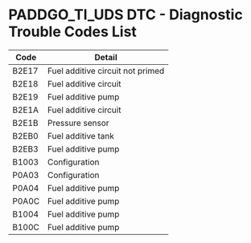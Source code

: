 # PADDGO_TI_UDS DTC - Diagnostic Trouble Codes List

| Code | Detail |
| - | - |
| B2E17 | Fuel additive circuit not primed |
| B2E18 | Fuel additive circuit |
| B2E19 | Fuel additive pump |
| B2E1A | Fuel additive circuit |
| B2E1B | Pressure sensor |
| B2EB0 | Fuel additive tank |
| B2EB3 | Fuel additive pump |
| B1003 | Configuration |
| P0A03 | Configuration |
| P0A04 | Fuel additive pump |
| P0A0C | Fuel additive pump |
| B1004 | Fuel additive pump |
| B100C | Fuel additive pump |
